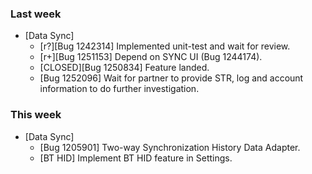 ### Last week

* [Data Sync]
  - [r?][Bug 1242314] Implemented unit-test and wait for review.
  - [r+][Bug 1251153] Depend on SYNC UI (Bug 1244174). 
  - [CLOSED][Bug 1250834] Feature landed.
  - [Bug 1252096] Wait for partner to provide STR, log  and account information to do further investigation.

### This week
* [Data Sync]
  - [Bug 1205901] Two-way Synchronization History Data Adapter.
  - [BT HID] Implement BT HID feature in Settings.

